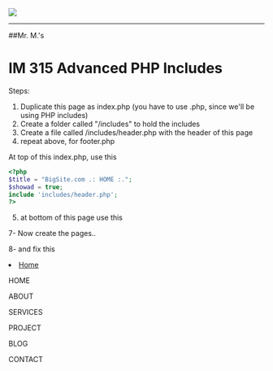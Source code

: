 ![](http://upload.wikimedia.org/wikipedia/en/1/1d/Confederation_college_logo.jpg)


---
##Mr. M.'s
# IM 315 Advanced PHP Includes


Steps:

1. Duplicate this page as index.php  (you  have to use .php, since we'll be using PHP includes)
2. Create a folder called "/includes"  to hold the includes
3. Create a file called /includes/header.php with the header of this page
4. repeat above, for footer.php


At top of this index.php, use this
```php
<?php
$title = "BigSite.com .: HOME :.";
$showad = true;
include 'includes/header.php';
?>
```


5.  at bottom of this page use this
<?php include 'includes/footer.php'; ?>


7- Now create the pages..


8-  and fix this
<li class="current"><a href="index.html">Home</a></li>



HOME  

ABOUT

SERVICES

PROJECT

BLOG

CONTACT
